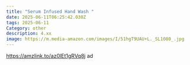```yaml
---
title: "Serum Infused Hand Wash "
date: 2025-06-11T06:25:42.030Z
tags: 2025-06-11
Category: other
description: 4.xx
image: https://m.media-amazon.com/images/I/51hgT9UAU+L._SL1080_.jpg
---
```

https://amzlink.to/az0lEt1gRVq8j ad